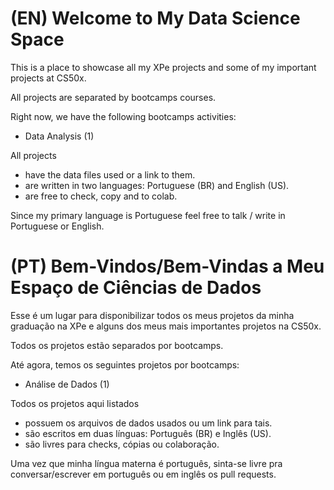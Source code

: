 # (EN) Welcome to My Data Science Space


This is a place to showcase all my XPe projects and some of my important projects at CS50x.

All projects are separated by bootcamps courses. 

Right now, we have the following bootcamps activities:
 * Data Analysis (1)

All projects
  * have the data files used or a link to them.
  * are written in two languages: Portuguese (BR) and English (US).
  * are free to check, copy and to colab.
  
Since my primary language is Portuguese feel free to talk / write in Portuguese or English.

# (PT) Bem-Vindos/Bem-Vindas a Meu Espaço de Ciências de Dados


Esse é um lugar para disponibilizar todos os meus projetos da minha graduação na XPe e alguns dos meus mais importantes projetos na CS50x.

Todos os projetos estão separados por bootcamps. 

Até agora, temos os seguintes projetos por bootcamps:
 * Análise de Dados (1)

Todos os projetos aqui listados
  * possuem os arquivos de dados usados ou um link para tais.
  * são escritos em duas línguas: Português (BR) e Inglês (US).
  * são livres para checks, cópias ou colaboração.
  
Uma vez que minha língua materna é português, sinta-se livre pra conversar/escrever em português ou em inglês os pull requests.

